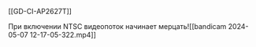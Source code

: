 [[GD-CI-AP2627T]]

При включении NTSC видеопоток начинает мерцать![[bandicam 2024-05-07 12-17-05-322.mp4]]